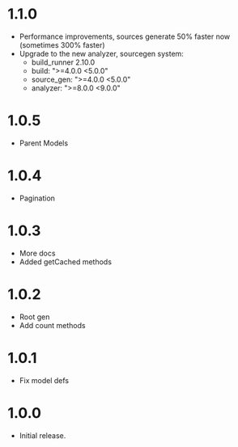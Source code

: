 # 1.1.0
* Performance improvements, sources generate 50% faster now (sometimes 300% faster)
* Upgrade to the new analyzer, sourcegen system:
    * build_runner 2.10.0
    * build: ">=4.0.0 <5.0.0"
    * source_gen: ">=4.0.0 <5.0.0"
    * analyzer: ">=8.0.0 <9.0.0"

# 1.0.5
* Parent Models

# 1.0.4
* Pagination

# 1.0.3
* More docs
* Added getCached methods

# 1.0.2
* Root gen
* Add count methods

# 1.0.1
* Fix model defs

# 1.0.0

* Initial release.

